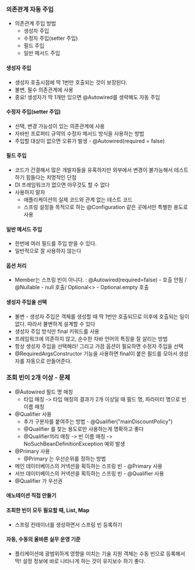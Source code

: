 ### 의존관계 자동 주입
* 의존관계 주입 방법
  * 생성자 주입
  * 수정자 주입(setter 주입)
  * 필드 주입
  * 일반 메서드 주입
#### 생성자 주입
* 생성자 호출시점에 딱 1번만 호출되는 것이 보장된다.
* 불변, 필수 의존관계에 사용
* 중요! 생성자가 딱 1개만 있으면 @Autowired를 생략해도 자동 주입
#### 수정자 주입(setter 주입)
* 선택, 변경 가능성이 있는 의존관계에 사용
* 자바빈 프로퍼티 규약의 수정자 메서드 방식을 사용하는 방법
* 주입할 대상이 없으면 오류가 발생 - @Autowired(required = false)
#### 필드 주입
* 코드가 간결해서 많은 개발자들을 유혹하지만 외부에서 변경이 불가능해서 테스트 하기 힘들다는 치명적인 단점
* DI 프레임워크가 없으면 아무것도 할 수 없다
* 사용하지 말자
  * 애플리케이션의 실제 코드와 관계 없는 테스트 코드
  * 스프링 설정을 목적으로 하는 @Configuration 같은 곳에서만 특별한 용도로 사용
#### 일반 메서드 주입
* 한번에 여러 필드를 주입 받을 수 있다.
* 일반적으로 잘 사용하지 않는다
#### 옵션 처리
* Member는 스프링 빈이 아니다. : @Autowired(required=false) - 호출 안됨 / @Nullable - null 호출/ Optional<> - Optional.empty 호출
#### 생성자 주입을 선택
* 불변 - 생성자 주입은 객체를 생성할 때 딱 1번만 호출되므로 이후에 호출되는 일이 없다. 따라서 불변하게 설계할 수 있다
* 생성자 주입 방식만 final 키워드를 사용
* 프레임워크에 의존하지 않고, 순수한 자바 언어의 특징을 잘 살리는 방법
* 항상 생성자 주입을 선택해라! 그리고 가끔 옵션이 필요하면 수정자 주입을 선택
* @RequiredArgsConstructor 기능을 사용하면 final이 붙은 필드를 모아서 생성자를 자동으로 만들어준다.
### 조회 빈이 2개 이상 - 문제
* @Autowired 필드 명 매칭
  * 타입 매칭 ->  타입 매칭의 결과가 2개 이상일 때 필드 명, 파라미터 명으로 빈 이름 매칭
* @Qualifier 사용
  * 추가 구분자를 붙여주는 방법 - @Qualifier("mainDiscountPolicy")
  * @Qualifier 를 찾는 용도로만 사용하는게 명확하고 좋다
  * @Qualifier끼리 매칭 -> 빈 이름 매칭 ->  NoSuchBeanDefinitionException 예외 발생
* @Primary 사용
  * @Primary 는 우선순위를 정하는 방법
* 메인 데이터베이스의 커넥션을 획득하는 스프링 빈 - @Primary 사용
* 서브 데이터베이스의 커넥션을 획득하는 스프링 빈 - @Qualifier 사용
* @Qualifier 가 우선권
#### 애노테이션 직접 만들기
#### 조회한 빈이 모두 필요할 때, List, Map
* 스프링 컨테이너를 생성하면서 스프링 빈 등록하기
#### 자동, 수동의 올바른 실무 운영 기준
* 플리케이션에 광범위하게 영향을 미치는 기술 지원 객체는 수동 빈으로 등록해서 딱! 설정 정보에 바로 나타나게 하는 것이 유지보수 하기 좋다.
